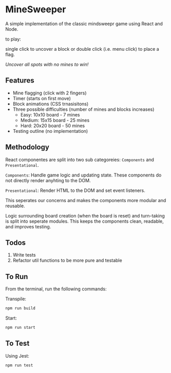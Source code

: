 # MineSweeper

A simple implementation of the classic mindsweepr game using React and Node.

to play: 

single click to uncover a block or double click (i.e. menu click) to place a flag. 

*Uncover all spots with no mines to win!*

## Features

* Mine flagging (click with 2 fingers)
* Timer (starts on first move)
* Block animations (CSS trnasisitons)
* Three possible difficulties (number of mines and blocks increases)
  * Easy: 10x10 board - 7 mines
  * Medium: 15x15 board - 25 mines
  * Hard: 20x20 board - 50 mines
* Testing outline (no implementation)

## Methodology
React componentes are split into two sub categoreies: `Components` and `Presentational`.

`Components`: Handle game logic and updating state. These components do not directly render anyhting to the DOM.

`Presentational`: Render HTML to the DOM and set event listeners.

This seperates our concerns and makes the components more modular and reusable.

Logic surrounding board creation (when the board is reset) and turn-taking is split into seperate modules. This keeps the components clean, readable, and improves testing.

## Todos
1. Write tests
2. Refactor util functions to be more pure and testable

## To Run

From the terminal, run the following commands:

Transpile:
```sh
npm run build
```

Start:
```sh
npm run start
```

## To Test

Using Jest:
```sh
npm run test
```